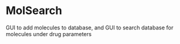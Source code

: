 # MolSearch
GUI to add molecules to database, and GUI to search database for molecules under drug parameters
